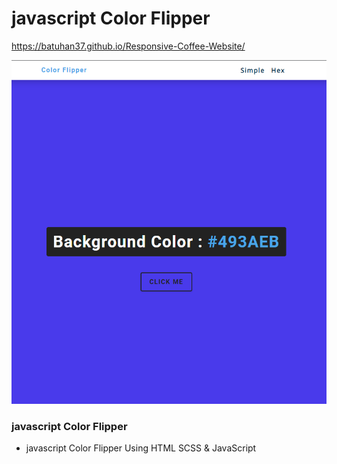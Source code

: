  # javascript Color Flipper

  https://batuhan37.github.io/Responsive-Coffee-Website/

<p align="center">
  <a href="https://batuhan37.github.io/Responsive-Coffee-Website/">
  <img src="./img.PNG" width="800px" title="hover text">
  </a>
</p>


### javascript Color Flipper
- javascript Color Flipper Using HTML SCSS & JavaScript
